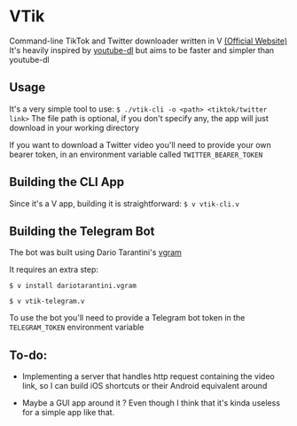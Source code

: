 # VTik
Command-line TikTok and Twitter downloader written in V [(Official Website)](https://vlang.io)
It's heavily inspired by [youtube-dl](https://github.com/ytdl-org/youtube-dl) but aims to be faster and simpler than youtube-dl

## Usage
It's a very simple tool to use:
`$ ./vtik-cli -o <path> <tiktok/twitter link>`
The file path is optional, if you don't specify any, the app will just download in your working directory

If you want to download a Twitter video you'll need to provide your own bearer token, in an environment variable called `TWITTER_BEARER_TOKEN`

## Building the CLI App
Since it's a V app, building it is straightforward:
`$ v vtik-cli.v`

## Building the Telegram Bot
The bot was built using Dario Tarantini's [vgram](https://github.com/dariotarantini/vgram)

It requires an extra step:

`$ v install dariotarantini.vgram`

`$ v vtik-telegram.v`

To use the bot you'll need to provide a Telegram bot token in the `TELEGRAM_TOKEN` environment variable

## To-do:
- Implementing a server that handles http request containing the video link, so I can build iOS shortcuts or their Android equivalent around

- Maybe a GUI app around it ? Even though I think that it's kinda useless for a simple app like that.